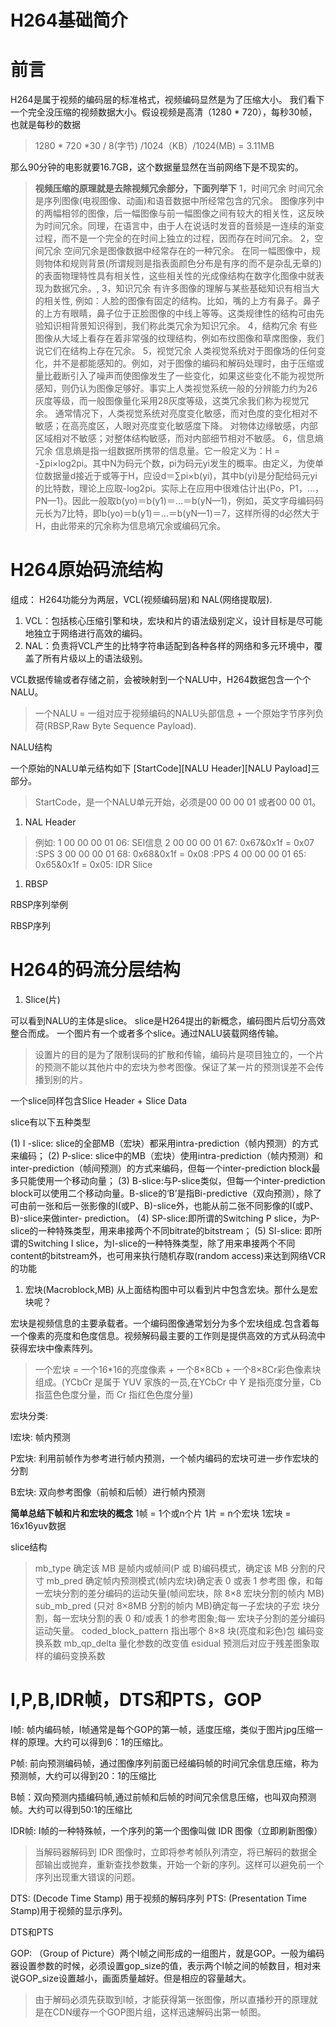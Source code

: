 # H264基础简介

# 前言

H264是属于视频的编码层的标准格式，视频编码显然是为了压缩大小。
我们看下一个完全没压缩的视频数据大小。假设视频是高清（1280 * 720），每秒30帧，也就是每秒的数据

> 1280 * 720 *30 / 8(字节) /1024（KB）/1024(MB) = 3.11MB

那么90分钟的电影就要16.7GB，这个数据量显然在当前网络下是不现实的。

> **视频压缩的原理就是去除视频冗余部分，下面列举下**
> 1，时间冗余
> 时间冗余是序列图像(电视图像、动画)和语音数据中所经常包含的冗余。
> 图像序列中的两幅相邻的图像，后一幅图像与前一幅图像之间有较大的相关性，这反映为时间冗余。同理，在语言中，由于人在说话时发音的音频是一连续的渐变过程，而不是一个完全的在时间上独立的过程，因而存在时间冗余。
> 2，空间冗余
> 空间冗余是图像数据中经常存在的一种冗余。
> 在同一幅图像中，规则物体和规则背景(所谓规则是指表面颜色分布是有序的而不是杂乱无章的)的表面物理特性具有相关性，这些相关性的光成像结构在数字化图像中就表现为数据冗余。,
> 3，知识冗余
> 有许多图像的理解与某些基础知识有相当大的相关性,
> 例如：人脸的图像有固定的结构。比如，嘴的上方有鼻子。鼻子的上方有眼睛，鼻子位于正脸图像的中线上等等。这类规律性的结构可由先验知识相背景知识得到，我们称此类冗余为知识冗余。
> 4，结构冗余
> 有些图像从大域上看存在着非常强的纹理结构，例如布纹图像和草席图像，我们说它们在结构上存在冗余。
> 5，视觉冗余
> 人类视觉系统对于图像场的任何变化，并不是都能感知的。例如，对于图像的编码和解码处理时，由于压缩或量比截断引入了噪声而使图像发生了一些变化，如果这些变化不能为视觉所感知，则仍认为图像足够好。事实上人类视觉系统一般的分辨能力约为26灰度等级，而一般图像量化采用28灰度等级，这类冗余我们称为视觉冗余。
> 通常情况下，人类视觉系统对亮度变化敏感，而对色度的变化相对不敏感；在高亮度区，人眼对亮度变化敏感度下降。
> 对物体边缘敏感，内部区域相对不敏感；对整体结构敏感，而对内部细节相对不敏感。
> 6，信息熵冗余
> 信息熵是指一组数据所携带的信息量。它一般定义为：H =
> -∑pi×log2pi。其中N为码元个数，pi为码元yi发生的概率。由定义，为使单位数据量d接近于或等于H，应设d＝∑pi×b(yi)，其中b(yi)是分配给码元yi的比特数，理论上应取-log2pi。实际上在应用中很难估计出{Po，P1，…，PN—1}。因此一般取b(yo)＝b(y1)＝…＝b(yN—1)，例如，英文字母编码码元长为7比特，即b(yo)＝b(y1)＝…＝b(yN—1)＝7，这样所得的d必然大于H，由此带来的冗余称为信息墒冗余或编码冗余。

# H264原始码流结构

组成：
H264功能分为两层，VCL(视频编码层)和 NAL(网络提取层).

1. VCL：包括核心压缩引擎和块，宏块和片的语法级别定义，设计目标是尽可能地独立于网络进行高效的编码。
2. NAL：负责将VCL产生的比特字符串适配到各种各样的网络和多元环境中，覆盖了所有片级以上的语法级别。

VCL数据传输或者存储之前，会被映射到一个NALU中，H264数据包含一个个NALU。

> 一个NALU = 一组对应于视频编码的NALU头部信息 + 一个原始字节序列负荷(RBSP,Raw Byte Sequence Payload).

NALU结构

一个原始的NALU单元结构如下
[StartCode][NALU Header][NALU Payload]三部分。

> StartCode，是一个NALU单元开始，必须是00 00 00 01 或者00 00 01。

1. NAL Header

> 例如: 1 00 00 00 01 06: SEI信息
> 2 00 00 00 01 67: 0x67&0x1f = 0x07 :SPS
> 3 00 00 00 01 68: 0x68&0x1f = 0x08 :PPS
> 4 00 00 00 01 65: 0x65&0x1f = 0x05: IDR Slice

1. RBSP

RBSP序列举例

RBSP序列

# H264的码流分层结构

1. Slice(片)

可以看到NALU的主体是slice。
slice是H264提出的新概念，编码图片后切分高效整合而成。
一个图片有一个或者多个slice。通过NALU装载网络传输。

> 设置片的目的是为了限制误码的扩散和传输，编码片是项目独立的，一个片的预测不能以其他片中的宏块为参考图像。保证了某一片的预测误差不会传播到别的片。

一个slice同样包含Slice Header + Slice Data

slice有以下五种类型

(1) I -slice: slice的全部MB（宏块）都采用intra-prediction（帧内预测）的方式来编码；
(2) P-slice: slice中的MB（宏块）使用intra-prediction（帧内预测）和inter-prediction（帧间预测）的方式来编码，但每一个inter-prediction block最多只能使用一个移动向量；
(3) B-slice:与P-slice类似，但每一个inter-prediction block可以使用二个移动向量。B-slice的‘B’是指Bi-predictive（双向预测），除了可由前一张和后一张影像的I(或P、B)-slice外，也能从前二张不同影像的I(或P、B)-slice来做inter- prediction。
(4) SP-slice:即所谓的Switching P slice，为P-slice的一种特殊类型，用来串接两个不同bitrate的bitstream；
(5) SI-slice: 即所谓的Switching I slice，为I-slice的一种特殊类型，除了用来串接两个不同content的bitstream外，也可用来执行随机存取(random access)来达到网络VCR的功能

1. 宏块(Macroblock,MB)
   从上面结构图中可以看到片中包含宏块。那什么是宏块呢？

宏块是视频信息的主要承载者。一个编码图像通常划分为多个宏块组成.包含着每一个像素的亮度和色度信息。视频解码最主要的工作则是提供高效的方式从码流中获得宏块中像素阵列。

> 一个宏块 = 一个16*16的亮度像素 + 一个8×8Cb + 一个8×8Cr彩色像素块组成。(YCbCr 是属于 YUV 家族的一员,在YCbCr 中 Y 是指亮度分量，Cb 指蓝色色度分量，而 Cr 指红色色度分量)

宏块分类:

I宏块: 帧内预测

P宏块: 利用前帧作为参考进行帧内预测，一个帧内编码的宏块可进一步作宏块的分割

B宏块: 双向参考图像（前帧和后帧）进行帧内预测

**简单总结下帧和片和宏块的概念**
1帧 = 1个或n个片
1片 = n个宏块
1宏块 = 16x16yuv数据

slice结构

> mb_type 确定该 MB 是帧内或帧间(P 或 B)编码模式，确定该 MB 分割的尺寸
> mb_pred 确定帧内预测模式(帧内宏块)确定表 0 或表 1 参考图 像，和每一宏块分割的差分编码的运动矢量(帧间宏块，除 8×8 宏块分割的帧内 MB)
> sub_mb_pred (只对 8×8MB 分割的帧内 MB)确定每一子宏块的子宏 块分割，每一宏块分割的表 0 和/或表 1 的参考图象;每一 宏块子分割的差分编码运动矢量。
> coded_block_pattern 指出哪个 8×8 块(亮度和彩色)包 编码变换系数
> mb_qp_delta 量化参数的改变值
> esidual 预测后对应于残差图象取样的编码变换系数

# I,P,B,IDR帧，DTS和PTS，GOP

I帧: 帧内编码帧，I帧通常是每个GOP的第一帧，适度压缩，类似于图片jpg压缩一样的原理。大约可以得到6：1的压缩比。

P帧: 前向预测编码帧，通过图像序列前面已经编码帧的时间冗余信息压缩，称为预测帧，大约可以得到20：1的压缩比

B帧：双向预测内插编码帧,通过前帧和后帧的时间冗余信息压缩，也叫双向预测帧。大约可以得到50:1的压缩比

IDR帧: I帧的一种特殊帧，一个序列的第一个图像叫做 IDR 图像（立即刷新图像）

> 当解码器解码到 IDR 图像时，立即将参考帧队列清空，将已解码的数据全部输出或抛弃，重新查找参数集，开始一个新的序列。这样可以避免前一个序列出现重大错误的问题。

DTS: (Decode Time Stamp) 用于视频的解码序列
PTS: (Presentation Time Stamp)用于视频的显示序列。

DTS和PTS

GOP: （Group of Picture）两个I帧之间形成的一组图片，就是GOP。一般为编码器设置参数的时候，必须设置gop_size的值，表示两个I帧之间的帧数目，相对来说GOP_size设置越小，画面质量越好。但是相应的容量越大。

> 由于解码必须先获取到I帧，才能获得第一张图像，所以直播秒开的原理就是在CDN缓存一个GOP图片组，这样迅速解码出第一帧图。

